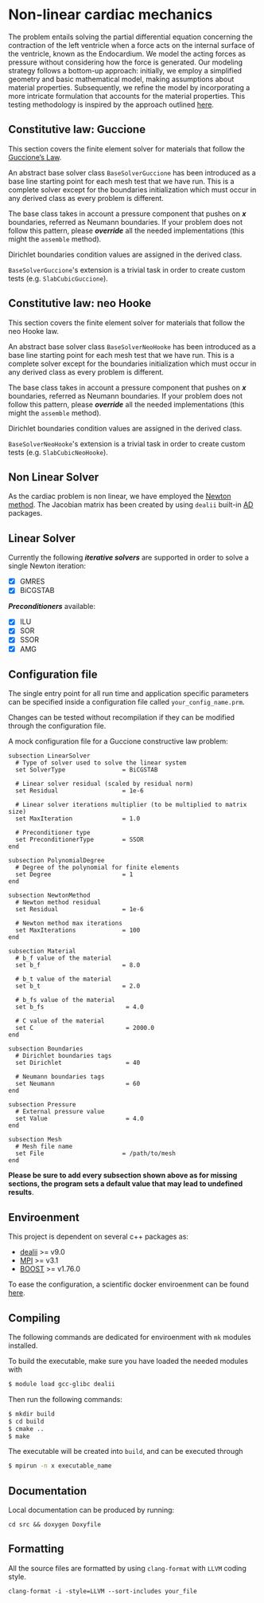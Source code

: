 # Non-linear cardiac mechanics
The problem entails solving the partial differential equation concerning the contraction of
the left ventricle when a force acts on the internal surface of the ventricle, known as the
Endocardium. We model the acting forces as pressure without considering
how the force is generated. Our modeling strategy follows a bottom-up approach: initially,
we employ a simplified geometry and basic mathematical model, making assumptions about
material properties. Subsequently, we refine the model by incorporating a more intricate
formulation that accounts for the material properties. This testing methodology is inspired
by the approach outlined [here](https://pubmed.ncbi.nlm.nih.gov/26807042/).

## Constitutive law: Guccione
This section covers the finite element solver for materials that follow the [Guccione’s Law](https://pubmed.ncbi.nlm.nih.gov/8550635/).

An abstract base solver class `BaseSolverGuccione` has been introduced as a base line starting point for each mesh test that we have run.
This is a complete solver except for the boundaries initialization which must occur in any derived class as every problem is different.

The base class takes in account a pressure component that pushes on ***x*** boundaries, referred as Neumann boundaries.
If your problem does not follow this pattern, please ***override*** all the needed implementations (this might the `assemble` method).

Dirichlet boundaries condition values are assigned in the derived class.

`BaseSolverGuccione`'s extension is a trivial task in order to create custom tests (e.g. `SlabCubicGuccione`).

## Constitutive law: neo Hooke
This section covers the finite element solver for materials that follow the neo Hooke law.

An abstract base solver class `BaseSolverNeoHooke` has been introduced as a base line starting point for each mesh test that we have run.
This is a complete solver except for the boundaries initialization which must occur in any derived class as every problem is different.

The base class takes in account a pressure component that pushes on ***x*** boundaries, referred as Neumann boundaries.
If your problem does not follow this pattern, please ***override*** all the needed implementations (this might the `assemble` method).

Dirichlet boundaries condition values are assigned in the derived class.

`BaseSolverNeoHooke`'s extension is a trivial task in order to create custom tests (e.g. `SlabCubicNeoHooke`).

## Non Linear Solver
As the cardiac problem is non linear, we have employed the [Newton method](https://en.wikipedia.org/wiki/Newton%27s_method).
The Jacobian matrix has been created by using `dealii` built-in [AD](https://www.dealii.org/current/doxygen/deal.II/group__auto__symb__diff.html) packages. 

## Linear Solver
Currently the following ***iterative solvers*** are supported in order to solve a single Newton iteration:
- [x] GMRES
- [x] BiCGSTAB

***Preconditioners*** available:
- [x] ILU
- [x] SOR
- [x] SSOR
- [x] AMG

## Configuration file
The single entry point for all run time and application specific parameters can be specified inside a configuration file called `your_config_name.prm`.

Changes can be tested without recompilation if they can be modified through the configuration file.

A mock configuration file for a Guccione constructive law problem:
```
subsection LinearSolver
  # Type of solver used to solve the linear system
  set SolverType                = BiCGSTAB

  # Linear solver residual (scaled by residual norm)
  set Residual                  = 1e-6

  # Linear solver iterations multiplier (to be multiplied to matrix size)
  set MaxIteration              = 1.0

  # Preconditioner type
  set PreconditionerType        = SSOR
end

subsection PolynomialDegree
  # Degree of the polynomial for finite elements
  set Degree                    = 1
end

subsection NewtonMethod
  # Newton method residual
  set Residual                  = 1e-6

  # Newton method max iterations
  set MaxIterations             = 100
end

subsection Material
  # b_f value of the material
  set b_f                       = 8.0

  # b_t value of the material
  set b_t                       = 2.0

  # b_fs value of the material
  set b_fs                       = 4.0

  # C value of the material
  set C                          = 2000.0
end

subsection Boundaries
  # Dirichlet boundaries tags
  set Dirichlet                  = 40

  # Neumann boundaries tags
  set Neumann                    = 60
end

subsection Pressure
  # External pressure value
  set Value                      = 4.0
end

subsection Mesh
  # Mesh file name
  set File                      = /path/to/mesh
end
```
**Please be sure to add every subsection shown above as for missing sections, the program sets a default value that may lead to undefined results**.

## Enviroenment
This project is dependent on several c++ packages as:
- [dealii](https://www.dealii.org/current/doxygen/deal.II/) >= v9.0
- [MPI](https://www.open-mpi.org/) >= v3.1
- [BOOST](https://www.boost.org/) >= v1.76.0

To ease the configuration, a scientific docker enviroenment can be found [here](https://hub.docker.com/r/pcafrica/mk).

## Compiling
The following commands are dedicated for enviroenment with `mk` modules installed.

To build the executable, make sure you have loaded the needed modules with
```bash
$ module load gcc-glibc dealii
```
Then run the following commands:
```bash
$ mkdir build
$ cd build
$ cmake ..
$ make
```
The executable will be created into `build`, and can be executed through
```bash
$ mpirun -n x executable_name
```

## Documentation
Local documentation can be produced by running:
```
cd src && doxygen Doxyfile
```

## Formatting
All the source files are formatted by using `clang-format` with `LLVM` coding style.
```
clang-format -i -style=LLVM --sort-includes your_file
```
